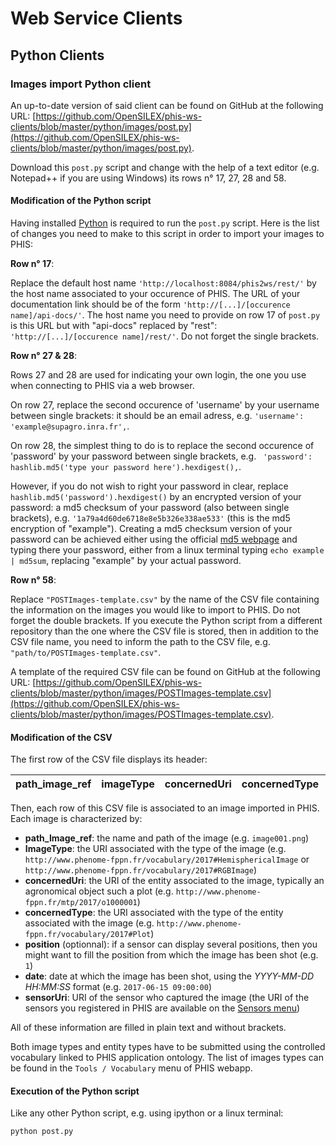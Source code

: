 # Web Service Clients

## Python Clients

### Images import Python client

An up-to-date version of said client can be found on GitHub at the following URL: [https://github.com/OpenSILEX/phis-ws-clients/blob/master/python/images/post.py](https://github.com/OpenSILEX/phis-ws-clients/blob/master/python/images/post.py).

Download this `post.py` script and change with the help of a text editor (e.g. Notepad++ if you are using Windows) its rows n° 17, 27, 28 and 58.

#### Modification of the Python script
Having installed [Python](https://www.python.org/) is required to run the `post.py` script.
Here is the list of changes you need to make to this script in order to import your images to PHIS:

**Row n° 17**:

Replace the default host name `'http://localhost:8084/phis2ws/rest/'` by the host name associated to your occurence of PHIS.
The URL of your documentation link should be of the form `'http://[...]/[occurence name]/api-docs/'`. The host name you need to provide on row 17 of `post.py` is this URL but with "api-docs" replaced by "rest": `'http://[...]/[occurence name]/rest/'`.
Do not forget the single brackets.

**Row n° 27 & 28**:

Rows 27 and 28 are used for indicating your own login, the one you use when connecting to PHIS via a web browser.

On row 27, replace the second occurence of 'username' by your username between single brackets: it should be an email adress, e.g. `'username': 'example@supagro.inra.fr',`.

On row 28, the simplest thing to do is to replace the second occurence of 'password' by your password between single brackets, e.g. ` 'password': hashlib.md5('type your password here').hexdigest(),`.

However, if you do not wish to right your password in clear, replace `hashlib.md5('password').hexdigest()` by an encrypted version of your password: a md5 checksum of your password (also between single brackets), e.g. `'1a79a4d60de6718e8e5b326e338ae533'` (this is the md5 encryption of "example").
Creating a md5 checksum version of your password can be achieved either using the official [md5 webpage](https://www.md5.fr/) and typing there your password, either from a linux terminal typing `echo example | md5sum`, replacing "example" by your actual password.

**Row n° 58**:

Replace `"POSTImages-template.csv"` by the name of the CSV file containing the information on the images you would like to import to PHIS.
Do not forget the double brackets.
If you execute the Python script from a different repository than the one where the CSV file is stored, then in addition to the CSV file name, you need to inform the path to the CSV file, e.g. `"path/to/POSTImages-template.csv"`.

A template of the required CSV file can be found on GitHub at the following URL: [https://github.com/OpenSILEX/phis-ws-clients/blob/master/python/images/POSTImages-template.csv](https://github.com/OpenSILEX/phis-ws-clients/blob/master/python/images/POSTImages-template.csv).

#### Modification of the CSV

The first row of the CSV file displays its header:

| path_image_ref     | imageType     | concernedUri     | concernedType     | position    | date     |  sensorUri   |
| :------------- | :------------- | :------------- | :------------- | :------------- | :------------- | :------------- |

Then, each row of this CSV file is associated to an image imported in PHIS.
Each image is characterized by:

- **path_Image_ref**: the name and path of the image (e.g. `image001.png`)
- **ImageType**: the URI associated with the type of the image (e.g. `http://www.phenome-fppn.fr/vocabulary/2017#HemisphericalImage` or `http://www.phenome-fppn.fr/vocabulary/2017#RGBImage`)
- **concernedUri**: the URI of the entity associated to the image, typically an agronomical object such a plot (e.g. `http://www.phenome-fppn.fr/mtp/2017/o1000001`)
- **concernedType**: the URI associated with the type of the entity associated with the image (e.g. `http://www.phenome-fppn.fr/vocabulary/2017#Plot`)
- **position** (optionnal): if a sensor can display several positions, then you might want to fill the position from which the image has been shot (e.g. `1`)
- **date**: date at which the image has been shot, using the *YYYY-MM-DD HH:MM:SS* format (e.g. `2017-06-15 09:00:00`)
- **sensorUri**: URI of the sensor who captured the image (the URI of the sensors you registered in PHIS are available on the [Sensors menu](../phis-docs-community/experimental-organization/#sensor))

All of these information are filled in plain text and without brackets.

Both image types and entity types have to be submitted using the controlled vocabulary linked to PHIS application ontology.
The list of images types can be found in the `Tools / Vocabulary` menu of PHIS webapp.

#### Execution of the Python script
Like any other Python script, e.g. using ipython or a linux terminal:

```
python post.py
```
